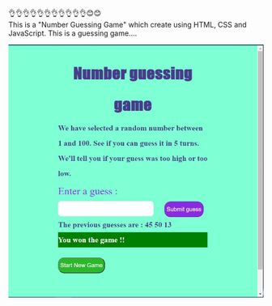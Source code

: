 👌👌👌👌👌👌👌👌👌👌👌😊😊                                                                         
This is a "Number Guessing Game" which create using HTML, CSS and JavaScript.
This is a guessing game....

<img src="gussingGameGUI.JPG" width="600" height="500">
